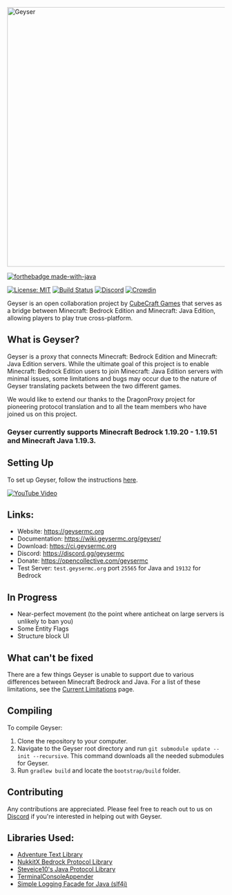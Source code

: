 <img src="https://geysermc.org/img/geyser-1760-860.png" alt="Geyser" width="600"/>

[![forthebadge made-with-java](https://forthebadge.com/images/badges/made-with-java.svg)](https://java.com/)

[![License: MIT](https://img.shields.io/badge/license-MIT-blue.svg)](LICENSE)
[![Build Status](https://ci.opencollab.dev/job/Geyser/job/master/badge/icon)](https://ci.opencollab.dev/job/GeyserMC/job/Geyser/job/master/)
[![Discord](https://img.shields.io/discord/613163671870242838.svg?color=%237289da&label=discord)](https://discord.gg/geysermc)
[![Crowdin](https://badges.crowdin.net/geyser/localized.svg)](https://translate.geysermc.org/)

Geyser is an open collaboration project by [CubeCraft Games](https://cubecraft.net) that serves as a bridge between Minecraft: Bedrock Edition and Minecraft: Java Edition, allowing players to play true cross-platform.

## What is Geyser?
Geyser is a proxy that connects Minecraft: Bedrock Edition and Minecraft: Java Edition servers. While the ultimate goal of this project is to enable Minecraft: Bedrock Edition users to join Minecraft: Java Edition servers with minimal issues, some limitations and bugs may occur due to the nature of Geyser translating packets between the two different games.

We would like to extend our thanks to the DragonProxy project for pioneering protocol translation and to all the team members who have joined us on this project.

### Geyser currently supports Minecraft Bedrock 1.19.20 - 1.19.51 and Minecraft Java 1.19.3.

## Setting Up

To set up Geyser, follow the instructions [here](https://wiki.geysermc.org/geyser/setup/).

[![YouTube Video](https://img.youtube.com/vi/U7dZZ8w7Gi4/0.jpg)](https://www.youtube.com/watch?v=U7dZZ8w7Gi4)

## Links:

- Website: https://geysermc.org
- Documentation: https://wiki.geysermc.org/geyser/
- Download: https://ci.geysermc.org
- Discord: https://discord.gg/geysermc
- Donate: https://opencollective.com/geysermc
- Test Server: `test.geysermc.org` port `25565` for Java and `19132` for Bedrock

## In Progress

- Near-perfect movement (to the point where anticheat on large servers is unlikely to ban you)
- Some Entity Flags
- Structure block UI

## What can't be fixed
There are a few things Geyser is unable to support due to various differences between Minecraft Bedrock and Java. For a list of these limitations, see the [Current Limitations](https://wiki.geysermc.org/geyser/current-limitations/) page.

## Compiling
To compile Geyser:

1. Clone the repository to your computer.
2. Navigate to the Geyser root directory and run `git submodule update --init --recursive`. This command downloads all the needed submodules for Geyser.
3. Run `gradlew build` and locate the `bootstrap/build` folder.

## Contributing
Any contributions are appreciated. Please feel free to reach out to us on [Discord](http://discord.geysermc.org/) if
you're interested in helping out with Geyser.

## Libraries Used:
- [Adventure Text Library](https://github.com/KyoriPowered/adventure)
- [NukkitX Bedrock Protocol Library](https://github.com/NukkitX/Protocol)
- [Steveice10's Java Protocol Library](https://github.com/Steveice10/MCProtocolLib)
- [TerminalConsoleAppender](https://github.com/Minecrell/TerminalConsoleAppender)
- [Simple Logging Facade for Java (slf4j)](https://github.com/qos-ch/slf4j)
